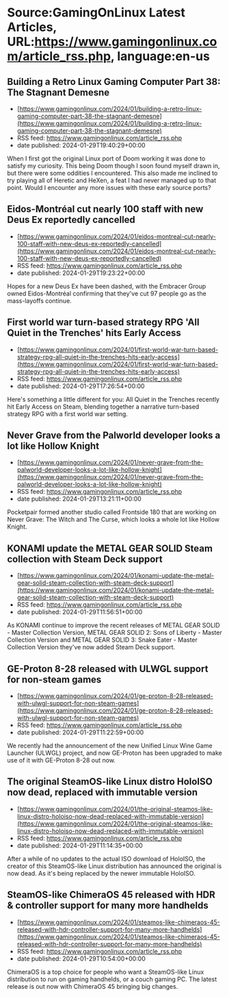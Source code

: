 # Source:GamingOnLinux Latest Articles, URL:https://www.gamingonlinux.com/article_rss.php, language:en-us

## Building a Retro Linux Gaming Computer Part 38: The Stagnant Demesne
 - [https://www.gamingonlinux.com/2024/01/building-a-retro-linux-gaming-computer-part-38-the-stagnant-demesne](https://www.gamingonlinux.com/2024/01/building-a-retro-linux-gaming-computer-part-38-the-stagnant-demesne)
 - RSS feed: https://www.gamingonlinux.com/article_rss.php
 - date published: 2024-01-29T19:40:29+00:00

When I first got the original Linux port of Doom working it was done to satisfy my curiosity. This being Doom though I soon found myself drawn in, but there were some oddities I encountered. This also made me inclined to try playing all of Heretic and HeXen, a feat I had never managed up to that point. Would I encounter any more issues with these early source ports?

## Eidos-Montréal cut nearly 100 staff with new Deus Ex reportedly cancelled
 - [https://www.gamingonlinux.com/2024/01/eidos-montreal-cut-nearly-100-staff-with-new-deus-ex-reportedly-cancelled](https://www.gamingonlinux.com/2024/01/eidos-montreal-cut-nearly-100-staff-with-new-deus-ex-reportedly-cancelled)
 - RSS feed: https://www.gamingonlinux.com/article_rss.php
 - date published: 2024-01-29T19:23:22+00:00

Hopes for a new Deus Ex have been dashed, with the Embracer Group owned Eidos-Montréal confirming that they've cut 97 people go as the mass-layoffs continue.

## First world war turn-based strategy RPG 'All Quiet in the Trenches' hits Early Access
 - [https://www.gamingonlinux.com/2024/01/first-world-war-turn-based-strategy-rpg-all-quiet-in-the-trenches-hits-early-access](https://www.gamingonlinux.com/2024/01/first-world-war-turn-based-strategy-rpg-all-quiet-in-the-trenches-hits-early-access)
 - RSS feed: https://www.gamingonlinux.com/article_rss.php
 - date published: 2024-01-29T17:26:54+00:00

Here's something a little different for you: All Quiet in the Trenches recently hit Early Access on Steam, blending together a narrative turn-based strategy RPG with a first world war setting.

## Never Grave from the Palworld developer looks a lot like Hollow Knight
 - [https://www.gamingonlinux.com/2024/01/never-grave-from-the-palworld-developer-looks-a-lot-like-hollow-knight](https://www.gamingonlinux.com/2024/01/never-grave-from-the-palworld-developer-looks-a-lot-like-hollow-knight)
 - RSS feed: https://www.gamingonlinux.com/article_rss.php
 - date published: 2024-01-29T13:21:11+00:00

Pocketpair formed another studio called Frontside 180 that are working on Never Grave: The Witch and The Curse, which looks a whole lot like Hollow Knight.

## KONAMI update the METAL GEAR SOLID Steam collection with Steam Deck support
 - [https://www.gamingonlinux.com/2024/01/konami-update-the-metal-gear-solid-steam-collection-with-steam-deck-support](https://www.gamingonlinux.com/2024/01/konami-update-the-metal-gear-solid-steam-collection-with-steam-deck-support)
 - RSS feed: https://www.gamingonlinux.com/article_rss.php
 - date published: 2024-01-29T11:56:51+00:00

As KONAMI continue to improve the recent releases of METAL GEAR SOLID - Master Collection Version, METAL GEAR SOLID 2: Sons of Liberty - Master Collection Version and METAL GEAR SOLID 3: Snake Eater - Master Collection Version they've now added Steam Deck support.

## GE-Proton 8-28 released with ULWGL support for non-steam games
 - [https://www.gamingonlinux.com/2024/01/ge-proton-8-28-released-with-ulwgl-support-for-non-steam-games](https://www.gamingonlinux.com/2024/01/ge-proton-8-28-released-with-ulwgl-support-for-non-steam-games)
 - RSS feed: https://www.gamingonlinux.com/article_rss.php
 - date published: 2024-01-29T11:22:59+00:00

We recently had the announcement of the new Unified Linux Wine Game Launcher (ULWGL) project, and now GE-Proton has been upgraded to make use of it with GE-Proton 8-28 out now.

## The original SteamOS-like Linux distro HoloISO now dead, replaced with immutable version
 - [https://www.gamingonlinux.com/2024/01/the-original-steamos-like-linux-distro-holoiso-now-dead-replaced-with-immutable-version](https://www.gamingonlinux.com/2024/01/the-original-steamos-like-linux-distro-holoiso-now-dead-replaced-with-immutable-version)
 - RSS feed: https://www.gamingonlinux.com/article_rss.php
 - date published: 2024-01-29T11:14:35+00:00

After a while of no updates to the actual ISO download of HoloISO, the creator of this SteamOS-like Linux distribution has announced the original is now dead. As it's being replaced by the newer immutable HoloISO.

## SteamOS-like ChimeraOS 45 released with HDR & controller support for many more handhelds
 - [https://www.gamingonlinux.com/2024/01/steamos-like-chimeraos-45-released-with-hdr-controller-support-for-many-more-handhelds](https://www.gamingonlinux.com/2024/01/steamos-like-chimeraos-45-released-with-hdr-controller-support-for-many-more-handhelds)
 - RSS feed: https://www.gamingonlinux.com/article_rss.php
 - date published: 2024-01-29T10:54:00+00:00

ChimeraOS is a top choice for people who want a SteamOS-like Linux distribution to run on gaming handhelds, or a couch gaming PC. The latest release is out now with ChimeraOS 45 bringing big changes.

